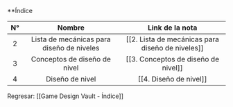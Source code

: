 
**Índice 

| N°  |                  Nombre                   |                 Link de la nota                  |
| :-: | :---------------------------------------: | :----------------------------------------------: |
|  2  | Lista de mecánicas para diseño de niveles | [[2. Lista de mecánicas para diseño de niveles]] |
|  3  |       Conceptos de diseño de nivel        |       [[3. Conceptos de diseño de nivel]]        |
|  4  |              Diseño de nivel              |              [[4. Diseño de nivel]]              |


Regresar: [[Game Design Vault - Índice]]
